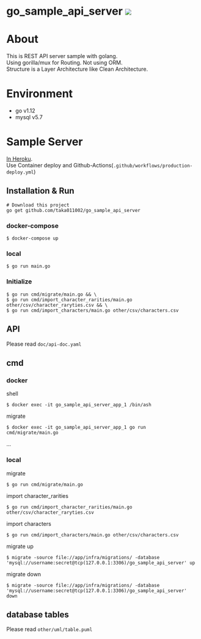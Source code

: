 # go_sample_api_server ![](https://github.com/taka011002/go_sample_api_server/workflows/.github/workflows/production-deploy.yml/badge.svg)

# About
This is REST API server sample with golang.  
Using gorilla/mux for Routing. Not using ORM.  
Structure is a Layer Architecture like Clean Architecture.


# Environment
- go v1.12
- mysql v5.7

# Sample Server
[In Heroku](https://go-sample-api-server.herokuapp.com/).  
Use Container deploy and Github-Actions(`.github/workflows/production-deploy.yml`)


## Installation & Run
```
# Download this project
go get github.com/taka011002/go_sample_api_server
```

### docker-compose
```
$ docker-compose up
``` 

### local
```
$ go run main.go
```

### Initialize
```
$ go run cmd/migrate/main.go && \
$ go run cmd/import_character_rarities/main.go other/csv/character_raryties.csv && \
$ go run cmd/import_characters/main.go other/csv/characters.csv
```
## API
Please read `doc/api-doc.yaml`

## cmd

### docker
shell
```
$ docker exec -it go_sample_api_server_app_1 /bin/ash 
```

migrate
```
$ docker exec -it go_sample_api_server_app_1 go run cmd/migrate/main.go
```

...

### local
migrate
```
$ go run cmd/migrate/main.go
```

import character_rarities
```
$ go run cmd/import_character_rarities/main.go other/csv/character_raryties.csv 
```

import characters
```
$ go run cmd/import_characters/main.go other/csv/characters.csv 
```

migrate up
```
$ migrate -source file://app/infra/migrations/ -database 'mysql://username:secret@tcp(127.0.0.1:3306)/go_sample_api_server' up
```
migrate down
```
$ migrate -source file://app/infra/migrations/ -database 'mysql://username:secret@tcp(127.0.0.1:3306)/go_sample_api_server' down
```

## database tables
Please read `other/uml/table.puml`


